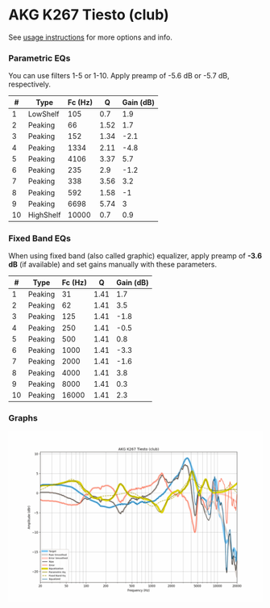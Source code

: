 # AKG K267 Tiesto (club)
See [usage instructions](https://github.com/jaakkopasanen/AutoEq#usage) for more options and info.

### Parametric EQs
You can use filters 1-5 or 1-10. Apply preamp of -5.6 dB or -5.7 dB, respectively.

|   # | Type      |   Fc (Hz) |    Q |   Gain (dB) |
|-----|-----------|-----------|------|-------------|
|   1 | LowShelf  |       105 | 0.7  |         1.9 |
|   2 | Peaking   |        66 | 1.52 |         1.7 |
|   3 | Peaking   |       152 | 1.34 |        -2.1 |
|   4 | Peaking   |      1334 | 2.11 |        -4.8 |
|   5 | Peaking   |      4106 | 3.37 |         5.7 |
|   6 | Peaking   |       235 | 2.9  |        -1.2 |
|   7 | Peaking   |       338 | 3.56 |         3.2 |
|   8 | Peaking   |       592 | 1.58 |        -1   |
|   9 | Peaking   |      6698 | 5.74 |         3   |
|  10 | HighShelf |     10000 | 0.7  |         0.9 |

### Fixed Band EQs
When using fixed band (also called graphic) equalizer, apply preamp of **-3.6 dB** (if available) and set gains manually with these parameters.

|   # | Type    |   Fc (Hz) |    Q |   Gain (dB) |
|-----|---------|-----------|------|-------------|
|   1 | Peaking |        31 | 1.41 |         1.7 |
|   2 | Peaking |        62 | 1.41 |         3.5 |
|   3 | Peaking |       125 | 1.41 |        -1.8 |
|   4 | Peaking |       250 | 1.41 |        -0.5 |
|   5 | Peaking |       500 | 1.41 |         0.8 |
|   6 | Peaking |      1000 | 1.41 |        -3.3 |
|   7 | Peaking |      2000 | 1.41 |        -1.6 |
|   8 | Peaking |      4000 | 1.41 |         3.8 |
|   9 | Peaking |      8000 | 1.41 |         0.3 |
|  10 | Peaking |     16000 | 1.41 |         2.3 |

### Graphs
![](./AKG%20K267%20Tiesto%20(club).png)
